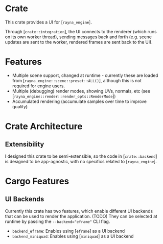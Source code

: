 # Crate

This crate provides a UI for [`rayna_engine`].

Through [`crate::integration`], the UI connects to the renderer (which runs on its own worker thread), sending messages back and forth (e.g. scene updates are sent to the worker, rendered frames are sent back to the UI).


# Features

- Multiple scene support, changed at runtime - currently these are loaded from [`rayna_engine::scene::preset::ALL()`], although this is not required for engine users.
- Multiple (debugging) render modes, showing UVs, normals, etc (see [`rayna_engine::render::render_opts::RenderMode`])
- Accumulated rendering (accumulate samples over time to improve quality)


# Crate Architecture

## Extensibility

I designed this crate to be semi-extensible, so the code in [`crate::backend`] is designed to be app-agnostic, with no specifics related to [`rayna_engine`].


# Cargo Features

## UI Backends
Currently this crate has two features, which enable different UI backends that can be used to render the application. (TODO) They can be selected at runtime by passing the `--backend="eframe"` CLI flag. 

- `backend_eframe`: Enables using [`eframe`] as a UI backend
- `backend_miniquad`: Enables using [`miniquad`] as a UI backend
